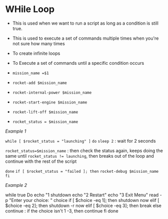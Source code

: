 # WHile Loop
- This is used when we want to run a script as long as a condition is still true.
- This is used to execute a set of commands multiple times when you're not sure how many times
- To create infinite loops
- To Execute a set of commands until a specific condition occurs

- `mission_name =$1`
- `rocket-add $mission_name`
- `rocket-internal-power $mission_name`
- `rocket-start-engine $mission_name`
- `rocket-lift-off $mission_name`
- `rocket_status = $mission_name`

*Example 1*

`while [ $rocket_status = "launching" ]`
`do`
`sleep 2` : wait for 2 seconds

`rocket_status=$mission_name` : then check the status again, keeps doing the same until `rocket_status != launching`, then breaks out of the loop and continue with the rest of the script 

`done`
`if [ $rocket_status = "failed ]; then`
    `rocket-debug $mission_name`
`fi`


*Example 2*

while true
Do
    echo "1 shutdown
    echo "2 Restart"
    echo "3 Exit Menu"
    read -p "Enter your choice: " choice
    if [ $choice -eq 1]; then
        shutdown now
    elif [ $choice -eq 2]; then
        shutdown -r now
    elif [ $choice -eq 3]; then
        break
    else
        continue : if the choice isn't 1 -3, then continue
    fi
done
